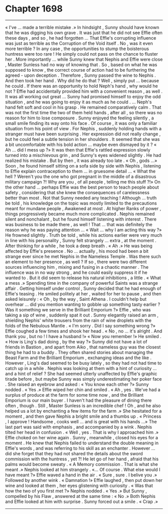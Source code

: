 
# Chapter 1698


---

« I've … made a terrible mistake .»
In hindsight , Sunny should have known that he was digging his own grave . It was just that he did not see Effie often these days , and so , he had forgotten …
That Effie's corrupting influence was just as terrible as the Corruption of the Void itself .
No , was it even more terrible ?
In any case , the opportunities to stump the boisterous huntress were too rare ! He simply could not pass on the chance to fluster her . More importantly … while Sunny knew that Nephis and Effie were close , Master Sunless had no way of knowing that . So , based on what he was supposed to know , the correct course of action had to be furthering the agreed - upon deception .
Therefore , Sunny passed the wine to Nephis . And then took her hand .
Why did he do that ?
Well , simply put … because he could .
If there was an opportunity to hold Neph's hand , why would he not ? Effie had accidentally provided him with a convenient reason , as well . It was all working out great …
Sunny had promised himself to enjoy the odd situation , and he was going to enjoy it as much as he could .
… Neph's hand felt soft and cool in his grasp .
He remained comparatively calm . That was not the first time the two of them held hands , after all , so there was no reason for him to lose composure . Sunny enjoyed the feeling silently , a small smile finding its way onto his face .
Of course , it was only a familiar situation from his point of view . For Nephis , suddenly holding hands with a stranger must have been surprising . Her expression did not really change , but he could feel a subtle tension in her shoulders . It seemed that she was a bit uncomfortable with his bold action … maybe even dismayed by it ?
« Ah … did I mess up ?»
It was then that Effie's rattled expression slowly turned into a mischievous grin , and Sunny's eyes widened slightly . He had realized his mistake .
But by then , it was already too late .
« Oh , gods …»
Soon , he found himself sitting on a sofa side by side with Nephis , listening to Effie explain contraception to them … in gruesome detail …
« What the hell ? Weren't you the one who got pregnant in the middle of a disastrous military campaign ?! Why are you , of all people , telling me this stuff ?!»
On the other hand … perhaps Effie was the best person to teach people about safety , considering that she knew the consequences of carelessness better than most . Not that Sunny needed any teaching !
Although … truth be told , his knowledge on the topic was mostly limited to the precautions meant for mundane people , Awakened at most . At higher Ranks of power , things progressively became much more complicated .
Nephis remained silent and nonchalant , but he found himself listening with interest . There was business to be made there , as well !
That … that was definitely the reason why he was paying attention …
« Wait … why I am acting this way ?»
He frowned slightly .
Truth be told , while his actions earlier were very much in line with his personality , Sunny felt strangely … extra , at the moment . After thinking for a while , he took a deep breath .
« Ah .»
He was being affected by Effie's presence . No … actually , his mood had been a bit strange ever since he met Nephis in the Nameless Temple . Was there such an element to her presence , as well ? If so , there were two different sources influencing him , mixing and fusing in a chaotic manner .
The influence was in no way strong , and he could easily suppress it if he wanted to . But it did seem to release his natural inhibitions , a little .
« What a mess .»
Spending time in the company of powerful Saints was a strange affair .
Getting himself under control , Sunny decided that he had enough of Effie's teasing .
He smiled politely at her , waited for her to pause , and then asked leisurely :
« Oh , by the way , Saint Athena . I couldn't help but overhear … did you mention wanting to gobble up something tasty earlier ? Was it something we serve in the Brilliant Emporium ?»
Effie , who was taking a sip of wine , suddenly spat it out .
Sunny elegantly raised an arm , shielding Nephis' white trousers from the rain of wine droplets with the folds of the Nebulous Mantle .
« I'm sorry . Did I say something wrong ?»
Effie coughed a few times and shook her head .
« No , no … it's alright . And thank you , but no ! I have a husband !»
« Now you remember !»
He smiled .
« How is Ling's dad doing , by the way ?»
Sunny did not have a lot of friends in Bastion , and apart from Aiko , that nameless guy was the closest thing he had to a buddy . They often shared stories about managing the Beast Farm and the Brilliant Emporium , exchanging ideas and the like . However , Ling's dad seemed to be busy lately , so they had not had time to catch up in a while .
Nephis was looking at them with a hint of curiosity … and a hint of relief ? She had seemed utterly unaffected by Effie's graphic tirade before , but maybe Sunny was simply underestimating her poker face .
She raised an eyebrow and asked :
« You know each other ?»
Sunny nodded .
« Yes .»
Effie wiped her chin and smiled .
« Ah , yes . We've had a surplus of produce at the farm for some time now , and the Brilliant Emporium is our main buyer . I haven't had the pleasure of dining there often , though . Still , Master Sunless is an incredible chef ! Oh , and he also helped us a lot by enchanting a few items for the farm .»
She hesitated for a moment , and then gave Nephis a bright smile and a thumbs up .
« Princess , I approve ! Handsome , cooks well … and is great with his hands …»
The last part was said with emphasis , and accompanied by a wink . Nephis tilted her head in confusion .
« Well , yes . That is why I approached him .»
Effie choked on her wine again .
Sunny , meanwhile , closed his eyes for a moment .
He knew that Nephis failed to understand the double meaning in Effie's words , and was referring to his skill as an enchanter . However … did she forget that they had not shared the details about the sword commission with the huntress , yet ?!
He let go of her hand , afraid that his palms would become sweaty .
« A Memory commission . That is what she meant .»
Nephis looked at him strangely .
«… Of course . What else would I have meant ?»
Effie waved a hand in the air .
« Sure , sure . I belive you .»
Followed by another wink .
« Damnation !»
Effie laughed , then put down her wine and looked at them , her eyes glistening with curiosity .
« Was that how the two of you first met ?»
Nephis nodded .
« Yes .»
But Sunny , compelled by his Flaw , answered at the same time :
« No .»
Both Nephis and Effie looked at him with surprise .
Sunny forced out a smile .
« Crap .»

---

